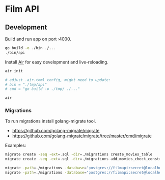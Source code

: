 # Film API

## Development

Build and run app on port :4000.

```bash
go build -o ./bin ./...
./bin/api
```

Install [Air](https://github.com/cosmtrek/air) for easy development and live-reloading.

```bash
air init

# adjust .air.toml config, might need to update:
# bin = "./tmp/api"
# cmd = "go build -o ./tmp/ ./..."

air
```

### Migrations

To run migrations install golang-migrate tool.

- https://github.com/golang-migrate/migrate
- https://github.com/golang-migrate/migrate/tree/master/cmd/migrate

Examples:
```bash
migrate create -seq -ext=.sql -dir=./migrations create_movies_table
migrate create -seq -ext=.sql -dir=./migrations add_movies_check_constraints

migrate -path=./migrations -database='postgres://filmapi:secret@localhost/filmapi?sslmode=disable' up
migrate -path=./migrations -database='postgres://filmapi:secret@localhost/filmapi?sslmode=disable' down
```